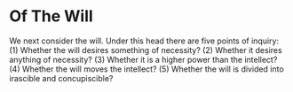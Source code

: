 # Of The Will

We next consider the will. Under this head there are five points of inquiry:
(1) Whether the will desires something of necessity?
(2) Whether it desires anything of necessity?
(3) Whether it is a higher power than the intellect?
(4) Whether the will moves the intellect?
(5) Whether the will is divided into irascible and concupiscible?